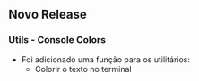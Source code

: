 ## Novo Release

### Utils - Console Colors

- Foi adicionado uma função para os utilitários:
    - Colorir o texto no terminal